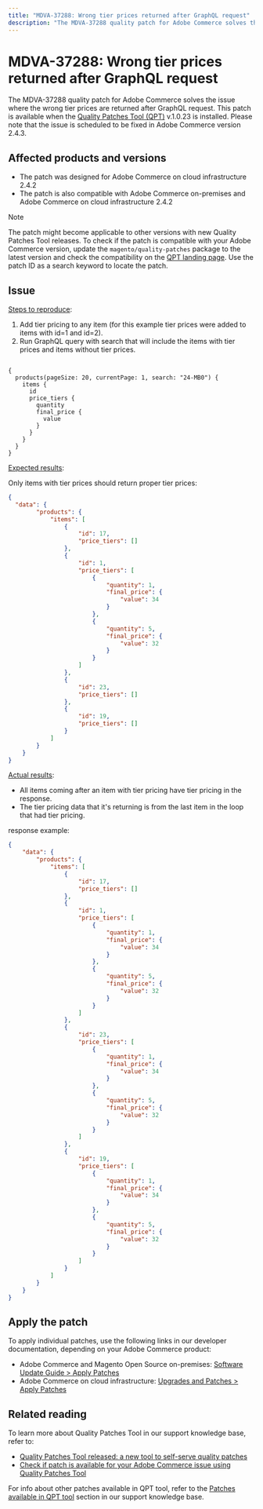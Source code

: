 ```yaml
---
title: "MDVA-37288: Wrong tier prices returned after GraphQL request"
description: "The MDVA-37288 quality patch for Adobe Commerce solves the issue where the wrong tier prices are returned after GraphQL request. This patch is available when the [Quality Patches Tool (QPT)](https://devdocs.magento.com/guides/v2.4/comp-mgr/patching.html#mqp) v.1.0.23 is installed. Please note that the issue is scheduled to be fixed in Adobe Commerce version 2.4.3."
---
```


# MDVA-37288: Wrong tier prices returned after GraphQL request

The MDVA-37288 quality patch for Adobe Commerce solves the issue where the wrong tier prices are returned after GraphQL request. This patch is available when the [Quality Patches Tool (QPT)](https://devdocs.magento.com/guides/v2.4/comp-mgr/patching.html#mqp) v.1.0.23 is installed. Please note that the issue is scheduled to be fixed in Adobe Commerce version 2.4.3.

## Affected products and versions

* The patch was designed for Adobe Commerce on cloud infrastructure 2.4.2
* The patch is also compatible with Adobe Commerce on-premises and Adobe Commerce on cloud infrastructure 2.4.2

>[!NOTE]
>
>The patch might become applicable to other versions with new Quality Patches Tool releases. To check if the patch is compatible with your Adobe Commerce version, update the `magento/quality-patches` package to the latest version and check the compatibility on the [QPT landing page](https://devdocs.magento.com/quality-patches/tool.html#patch-grid). Use the patch ID as a search keyword to locate the patch.

## Issue

<u>Steps to reproduce</u>:

1. Add tier pricing to any item (for this example tier prices were added to items with id=1 and id=2).
1. Run GraphQL query with search that will include the items with tier prices and items without tier prices.

<pre><code class="language-graphql">
{
  products(pageSize: 20, currentPage: 1, search: "24-MB0") {
    items {
      id
      price_tiers {
        quantity
        final_price {
          value
        }
      }
    }
  }
}
</code></pre>

<u>Expected results</u>:

Only items with tier prices should return proper tier prices:

```json
{
  "data": {
        "products": {
            "items": [
                {
                    "id": 17,
                    "price_tiers": []
                },
                {
                    "id": 1,
                    "price_tiers": [
                        {
                            "quantity": 1,
                            "final_price": {
                                "value": 34
                            }
                        },
                        {
                            "quantity": 5,
                            "final_price": {
                                "value": 32
                            }
                        }
                    ]
                },
                {
                    "id": 23,
                    "price_tiers": []
                },
                {
                    "id": 19,
                    "price_tiers": []
                }
            ]
        }
    }
}
```

<u>Actual results</u>:

* All items coming after an item with tier pricing have tier pricing in the response.
* The tier pricing data that it's returning is from the last item in the loop that had tier pricing.

 response example:

```json
{
    "data": {
        "products": {
            "items": [
                {
                    "id": 17,
                    "price_tiers": []
                },
                {
                    "id": 1,
                    "price_tiers": [
                        {
                            "quantity": 1,
                            "final_price": {
                                "value": 34
                            }
                        },
                        {
                            "quantity": 5,
                            "final_price": {
                                "value": 32
                            }
                        }
                    ]
                },
                {
                    "id": 23,
                    "price_tiers": [
                        {
                            "quantity": 1,
                            "final_price": {
                                "value": 34
                            }
                        },
                        {
                            "quantity": 5,
                            "final_price": {
                                "value": 32
                            }
                        }
                    ]
                },
                {
                    "id": 19,
                    "price_tiers": [
                        {
                            "quantity": 1,
                            "final_price": {
                                "value": 34
                            }
                        },
                        {
                            "quantity": 5,
                            "final_price": {
                                "value": 32
                            }
                        }
                    ]
                }
            ]
        }
    }
}

```


## Apply the patch

To apply individual patches, use the following links in our developer documentation, depending on your Adobe Commerce product:

* Adobe Commerce and Magento Open Source on-premises: [Software Update Guide > Apply Patches](https://devdocs.magento.com/guides/v2.4/comp-mgr/patching/mqp.html)
* Adobe Commerce on cloud infrastructure: [Upgrades and Patches > Apply Patches](https://devdocs.magento.com/cloud/project/project-patch.html)

## Related reading

To learn more about Quality Patches Tool in our support knowledge base, refer to:

* [Quality Patches Tool released: a new tool to self-serve quality patches](https://support.magento.com/hc/en-us/articles/360047139492)
* [Check if patch is available for your Adobe Commerce issue using Quality Patches Tool](https://support.magento.com/hc/en-us/articles/360047125252)

For info about other patches available in QPT tool, refer to the [Patches available in QPT tool](https://support.magento.com/hc/en-us/sections/360010506631-Patches-available-in-QPT-tool-) section in our support knowledge base.